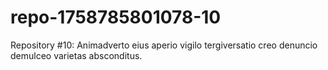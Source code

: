 # repo-1758785801078-10
Repository #10: Animadverto eius aperio vigilo tergiversatio creo denuncio demulceo varietas absconditus.
